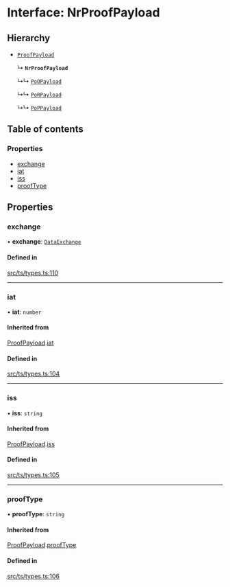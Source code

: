 # Interface: NrProofPayload

## Hierarchy

- [`ProofPayload`](ProofPayload.md)

  ↳ **`NrProofPayload`**

  ↳↳ [`PoOPayload`](PoOPayload.md)

  ↳↳ [`PoRPayload`](PoRPayload.md)

  ↳↳ [`PoPPayload`](PoPPayload.md)

## Table of contents

### Properties

- [exchange](NrProofPayload.md#exchange)
- [iat](NrProofPayload.md#iat)
- [iss](NrProofPayload.md#iss)
- [proofType](NrProofPayload.md#prooftype)

## Properties

### exchange

• **exchange**: [`DataExchange`](DataExchange.md)

#### Defined in

[src/ts/types.ts:110](https://gitlab.com/i3-market/code/wp3/t3.2/conflict-resolution/non-repudiation-library/-/blob/a06a579/src/ts/types.ts#L110)

___

### iat

• **iat**: `number`

#### Inherited from

[ProofPayload](ProofPayload.md).[iat](ProofPayload.md#iat)

#### Defined in

[src/ts/types.ts:104](https://gitlab.com/i3-market/code/wp3/t3.2/conflict-resolution/non-repudiation-library/-/blob/a06a579/src/ts/types.ts#L104)

___

### iss

• **iss**: `string`

#### Inherited from

[ProofPayload](ProofPayload.md).[iss](ProofPayload.md#iss)

#### Defined in

[src/ts/types.ts:105](https://gitlab.com/i3-market/code/wp3/t3.2/conflict-resolution/non-repudiation-library/-/blob/a06a579/src/ts/types.ts#L105)

___

### proofType

• **proofType**: `string`

#### Inherited from

[ProofPayload](ProofPayload.md).[proofType](ProofPayload.md#prooftype)

#### Defined in

[src/ts/types.ts:106](https://gitlab.com/i3-market/code/wp3/t3.2/conflict-resolution/non-repudiation-library/-/blob/a06a579/src/ts/types.ts#L106)
